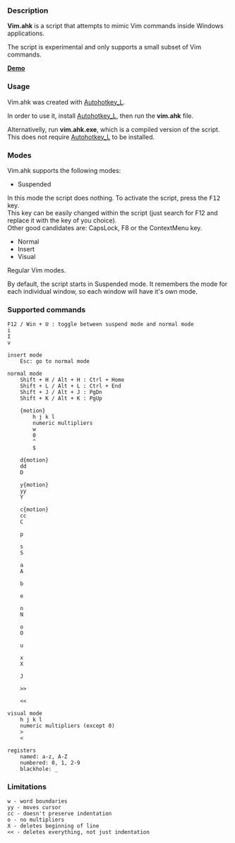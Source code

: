 ### Description

**Vim.ahk** is a script that attempts to mimic Vim commands inside Windows applications. 

The script is experimental and only supports a small subset of Vim commands.

**[Demo](http://www.youtube.com/watch?v=z8sj_t23n_s)**

### Usage

Vim.ahk was created with [Autohotkey_L](http://l.autohotkey.net/).

In order to use it, install [Autohotkey_L](http://l.autohotkey.net/), then run the **vim.ahk** file.

Alternativelly, run **vim.ahk.exe**, which is a compiled version of the script. This does not require [Autohotkey_L](http://l.autohotkey.net/) to be installed.

### Modes

Vim.ahk supports the following modes:

* Suspended 

In this mode the script does nothing. To activate the script, press the <kbd>F12</kbd> key.     
This key can be easily changed within the script (just search for F12 and replace it with the key of you choice).   
Other good candidates are: CapsLock, F8 or the ContextMenu key. 

* Normal
* Insert
* Visual

Regular Vim modes.

By default, the script starts in Suspended mode. It remembers the mode for each individual window, so each window will have it's own mode.

### Supported commands

    F12 / Win + U : toggle between suspend mode and normal mode
    i 
    I
    v

    insert mode
        Esc: go to normal mode

    normal mode
        Shift + H / Alt + H : Ctrl + Home
        Shift + L / Alt + L : Ctrl + End
        Shift + J / Alt + J : PgDn
        Shift + K / Alt + K : PgUp

        {motion}
            h j k l
            numeric multipliers
            w                           
            0                   
            ^
            $
 
        d{motion}
        dd
        D
        
        y{motion}                       
        yy                              
        Y

        c{motion}
        cc                              
        C

        p
        
        s
        S

        a
        A

        b

        e

        n                              
        N

        o                               
        O

        u

        x
        X                               

        J                               

        >>

        <<                              

    visual mode
        h j k l
        numeric multipliers (except 0) 
        >
        <

    registers
        named: a-z, A-Z
        numbered: 0, 1, 2-9
        blackhole: _

### Limitations

    w - word boundaries
    yy - moves cursor
    cc - doesn't preserve indentation
    o - no multipliers
    X - deletes beginning of line
    << - deletes everything, not just indentation







